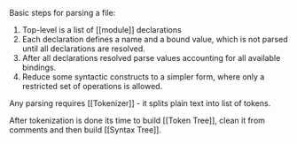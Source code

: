 Basic steps for parsing a file:

1. Top-level is a list of [[module]] declarations
2. Each declaration defines a name and a bound value, which is not parsed until all declarations are resolved.
3. After all declarations resolved parse values accounting for all available bindings.
4. Reduce some syntactic constructs to a simpler form, where only a restricted set of operations is allowed.

Any parsing requires [[Tokenizer]] - it splits plain text into list of tokens. 

After tokenization is done its time to build [[Token Tree]], clean it from comments and then build [[Syntax Tree]].